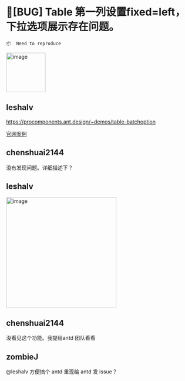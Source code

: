 # 🐛[BUG] Table 第一列设置fixed=left，下拉选项展示存在问题。

`📦  Need to reproduce`

<img width="107" alt="image" src="https://user-images.githubusercontent.com/30397655/204738979-a0990695-af42-4f2e-9019-2fcc6ab84987.png">

## leshalv

https://procomponents.ant.design/~demos/table-batchoption

[官网案例
](https://procomponents.ant.design/components/table#%E8%A1%A8%E6%A0%BC%E6%89%B9%E9%87%8F%E6%93%8D%E4%BD%9C)

## chenshuai2144

没有发现问题。详细描述下？

## leshalv

<img width="300" alt="image" src="https://user-images.githubusercontent.com/30397655/204745352-ad80d7d8-f8ff-4a6b-b45b-40da3548c26c.png">

## chenshuai2144

没看见这个功能。我提给antd 团队看看

## zombieJ

@leshalv 方便搞个 antd 重现给 antd 发 issue？
